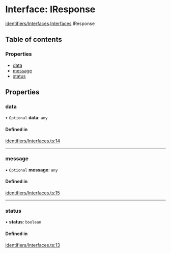 # Interface: IResponse

[identifiers/Interfaces](../modules/identifiers_Interfaces.md).[Interfaces](../modules/identifiers_Interfaces.Interfaces.md).IResponse

## Table of contents

### Properties

- [data](identifiers_Interfaces.Interfaces.IResponse.md#data)
- [message](identifiers_Interfaces.Interfaces.IResponse.md#message)
- [status](identifiers_Interfaces.Interfaces.IResponse.md#status)

## Properties

### data

• `Optional` **data**: `any`

#### Defined in

[identifiers/Interfaces.ts:14](https://github.com/CarnegieLearningWeb/UpGrade/blob/01c083e7/clientlibs/js/src/identifiers/Interfaces.ts#L14)

___

### message

• `Optional` **message**: `any`

#### Defined in

[identifiers/Interfaces.ts:15](https://github.com/CarnegieLearningWeb/UpGrade/blob/01c083e7/clientlibs/js/src/identifiers/Interfaces.ts#L15)

___

### status

• **status**: `boolean`

#### Defined in

[identifiers/Interfaces.ts:13](https://github.com/CarnegieLearningWeb/UpGrade/blob/01c083e7/clientlibs/js/src/identifiers/Interfaces.ts#L13)
